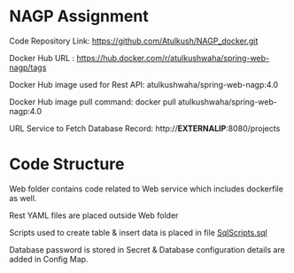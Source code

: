 # NAGP Assignment 

Code Repository Link: https://github.com/Atulkush/NAGP_docker.git

Docker Hub URL : https://hub.docker.com/r/atulkushwaha/spring-web-nagp/tags

Docker Hub image used for Rest API: atulkushwaha/spring-web-nagp:4.0

Docker Hub image pull command: docker pull atulkushwaha/spring-web-nagp:4.0

URL Service to Fetch Database Record: http://**EXTERNALIP**:8080/projects


# Code Structure

Web folder contains code related to Web service which includes dockerfile as well.

Rest YAML files are placed outside Web folder

Scripts used to create table & insert data is placed in file [SqlScripts.sql](https://raw.githubusercontent.com/Atulkush/NAGP_docker/main/SqlScripts.sql)

Database password is stored in Secret & Database configuration details are added in Config Map.


